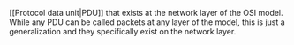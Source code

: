 [[Protocol data unit|PDU]] that exists at the network layer of the OSI model. While any PDU can be called packets at any layer of the model, this is just a generalization and they specifically exist on the network layer.